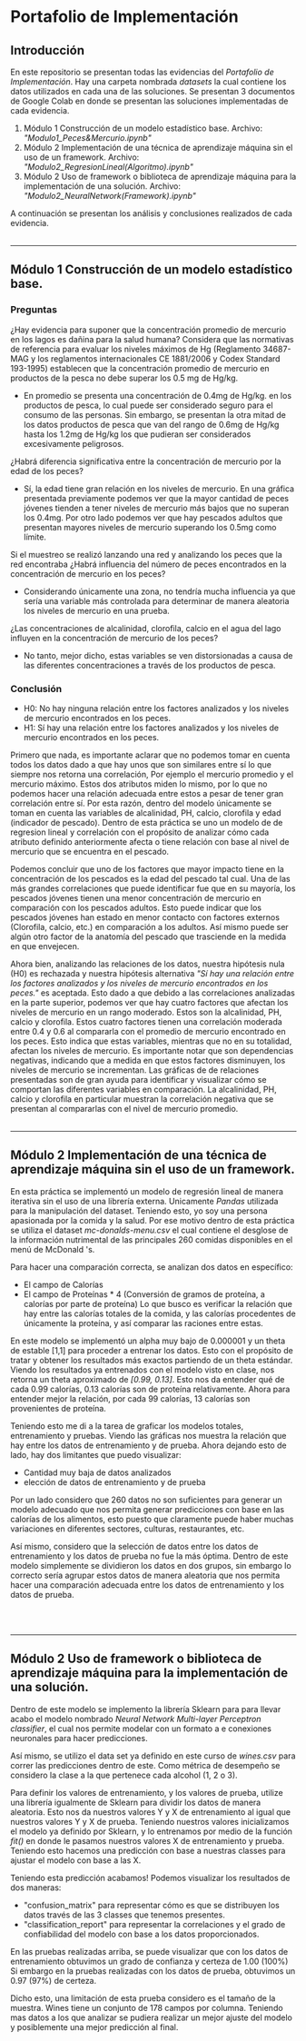 # Portafolio de Implementación

## Introducción
En este repositorio se presentan todas las evidencias del _Portafolio de Implementación_.
Hay una carpeta nombrada _datasets_ la cual contiene los datos utilizados en cada una de las soluciones.
Se presentan 3 documentos de Google Colab en donde se presentan las soluciones implementadas de cada evidencia.
1. Módulo 1 Construcción de un modelo estadístico base. Archivo: _"Modulo1_Peces&Mercurio.ipynb"_
2. Módulo 2 Implementación de una técnica de aprendizaje máquina sin el uso de un framework. Archivo: _"Modulo2_RegresionLineal(Algoritmo).ipynb"_
3. Módulo 2 Uso de framework o biblioteca de aprendizaje máquina para la implementación de una solución. Archivo: _"Modulo2_NeuralNetwork(Framework).ipynb"_

A continuación se presentan los análisis y conclusiones realizados de cada evidencia.
<br><br>



---
## Módulo 1 Construcción de un modelo estadístico base.
### Preguntas

¿Hay evidencia para suponer que la concentración promedio de mercurio en los lagos es dañina para la salud humana? Considera que las normativas de referencia para evaluar los niveles máximos de Hg (Reglamento 34687-MAG y los reglamentos internacionales CE 1881/2006 y Codex Standard 193-1995) establecen que la concentración promedio de mercurio en productos de la pesca no debe superar los 0.5 mg de Hg/kg.
- En promedio se presenta una concentración de 0.4mg de Hg/kg. en los productos de pesca, lo cual puede ser considerado seguro para el consumo de las personas. Sin embargo, se presentan la otra mitad de los datos productos de pesca que van del rango de 0.6mg de Hg/kg hasta los 1.2mg de Hg/kg los que pudieran ser considerados excesivamente peligrosos.

¿Habrá diferencia significativa entre la concentración de mercurio por la edad de los peces?
- Sí, la edad tiene gran relación en los niveles de mercurio. En una gráfica presentada previamente podemos ver que la mayor cantidad de peces jóvenes tienden a tener niveles de mercurio más bajos que no superan los 0.4mg. Por otro lado podemos ver que hay pescados adultos que presentan mayores niveles de mercurio superando los 0.5mg como límite.

Si el muestreo se realizó lanzando una red y analizando los peces que la red encontraba ¿Habrá influencia del número de peces encontrados en la concentración de mercurio en los peces?
- Considerando únicamente una zona, no tendría mucha influencia ya que sería una variable más controlada para determinar de manera aleatoria los niveles de mercurio en una prueba.

¿Las concentraciones de alcalinidad, clorofila, calcio en el agua del lago influyen en la concentración de mercurio de los peces?
- No tanto, mejor dicho, estas variables se ven distorsionadas a causa de las diferentes concentraciones a través de los productos de pesca.


### Conclusión
- H0: No hay ninguna relación entre los factores analizados y los niveles de mercurio encontrados en los peces.
- H1: Sí hay una relación entre los factores analizados y los niveles de mercurio encontrados en los peces.

Primero que nada, es importante aclarar que no podemos tomar en cuenta todos los datos dado a que hay unos que son similares entre sí lo que siempre nos retorna una correlación, Por ejemplo el mercurio promedio y el mercurio máximo. Estos dos atributos miden lo mismo, por lo que no podemos hacer una relación adecuada entre estos a pesar de tener gran correlación entre sí. Por esta razón, dentro del modelo únicamente se toman en cuenta las variables de alcalinidad, PH, calcio, clorofila y edad (indicador de pescado). Dentro de esta práctica se uno un modelo de de regresion lineal y correlación con el propósito de analizar cómo cada atributo definido anteriormente afecta o tiene relación con base al nivel de mercurio que se encuentra en el pescado.

Podemos concluir que uno de los factores que mayor impacto tiene en la concentración de los pescados es la edad del pescado tal cual. Una de las más grandes correlaciones que puede identificar fue que en su mayoría, los pescados jóvenes tienen una menor concentración de mercurio en comparación con los pescados adultos. Esto puede indicar que los pescados jóvenes han estado en menor contacto con factores externos (Clorofila, calcio, etc.) en comparación a los adultos. Así mismo puede ser algún otro factor de la anatomía del pescado que trasciende en la medida en que envejecen.

Ahora bien, analizando las relaciones de los datos, nuestra hipótesis nula (H0) es rechazada y nuestra hipótesis alternativa _"Sí hay una relación entre los factores analizados y los niveles de mercurio encontrados en los peces."_ es aceptada. Esto dado a que debido a las correlaciones analizadas en la parte superior, podemos ver que hay cuatro factores que afectan los niveles de mercurio en un rango moderado. Estos son la alcalinidad, PH, calcio y clorofila. Estos cuatro factores tienen una correlación moderada entre 0.4 y 0.6 al compararla con el promedio de mercurio encontrado en los peces. Esto indica que estas variables, mientras que no en su totalidad, afectan los niveles de mercurio. Es importante notar que son dependencias negativas, indicando que a medida en que estos factores disminuyen, los niveles de mercurio se incrementan. Las gráficas de de relaciones presentadas son de gran ayuda para identificar y visualizar cómo se comportan las diferentes variables en comparación. La alcalinidad, PH, calcio y clorofila en particular muestran la correlación negativa que se presentan al compararlas con el nivel de mercurio promedio.
<br><br>



---
## Módulo 2 Implementación de una técnica de aprendizaje máquina sin el uso de un framework.

En esta práctica se implementó un modelo de regresión lineal de manera iterativa sin el uso de una librería externa. Unicamente _Pandas_ utilizada para la manipulación del dataset. Teniendo esto, yo soy una persona apasionada por la comida y la salud. Por ese motivo dentro de esta práctica se utiliza el dataset _mc-donalds-menu.csv_ el cual contiene el desglose de la información nutrimental de las principales 260 comidas disponibles en el menú de McDonald 's.

Para hacer una comparación correcta, se analizan dos datos en específico:
- El campo de Calorías
- El campo de Proteínas * 4 (Conversión de gramos de proteína, a calorías por parte de proteína)
Lo que busco es verificar la relación que hay entre las calorías totales de la comida, y las calorías procedentes de únicamente la proteína, y así comparar las raciones entre estas.

En este modelo se implementó un alpha muy bajo de 0.000001 y un theta de estable [1,1] para proceder a entrenar los datos. Esto con el propósito de tratar y obtener los resultados más exactos partiendo de un theta estándar. Viendo los resultados ya entrenados con el modelo visto en clase, nos retorna un theta aproximado de _[0.99, 0.13]_. Esto nos da entender qué de cada 0.99 calorías, 0.13 calorías son de proteína relativamente. Ahora para entender mejor la relación, por cada 99 calorías, 13 calorías son provenientes de proteína.

Teniendo esto me di a la tarea de graficar los modelos totales, entrenamiento y pruebas. Viendo las gráficas nos muestra la relación que hay entre los datos de entrenamiento y de prueba. Ahora dejando esto de lado, hay dos limitantes que puedo visualizar:
- Cantidad muy baja de datos analizados
- elección de datos de entrenamiento y de prueba

Por un lado considero que 260 datos no son suficientes para generar un modelo adecuado que nos permita generar predicciones con base en las calorías de los alimentos, esto puesto que claramente puede haber muchas variaciones en diferentes sectores, culturas, restaurantes, etc.

Así mismo, considero que la selección de datos entre los datos de entrenamiento y los datos de prueba no fue la más óptima. Dentro de este modelo simplemente se dividieron los datos en dos grupos, sin embargo lo correcto sería agrupar estos datos de manera aleatoria que nos permita hacer una comparación adecuada entre los datos de entrenamiento y los datos de prueba.

<br><br>




---
## Módulo 2 Uso de framework o biblioteca de aprendizaje máquina para la implementación de una solución.
Dentro de este modelo se implemento la librería Sklearn para para llevar acabo el modelo nombrado _Neural Network Multi-layer Perceptron classifier_, el cual nos permite modelar con un formato a e conexiones neuronales para hacer predicciones.

Así mismo, se utilizo el data set ya definido en este curso de _wines.csv_ para correr las predicciones dentro de este. Como métrica de desempeño se considero la clase a la que pertenece cada alcohol (1, 2 o 3). 

Para definir los valores de entrenamiento, y los valores de prueba, utilize una librería igualmente de Sklearn para dividir los datos de manera aleatoria. Esto nos da nuestros valores Y y X de entrenamiento al igual que nuestros valores Y y X de prueba. Teniendo nuestros valores inicializamos el modelo ya definido por Sklearn, y lo entrenamos por medio de la función _fit()_ en donde le pasamos nuestros valores X de entrenamiento y prueba. Teniendo esto hacemos una predicción con base a nuestras classes para ajustar el modelo con base a las X.

Teniendo esta predicción acabamos! Podemos visualizar los resultados de dos maneras:
- "confusion_matrix" para representar cómo es que se distribuyen los datos través de las 3 classes que tenemos presentes.
- "classification_report" para representar la correlaciones y el grado de confiabilidad del modelo con base a los datos proporcionados.

En las pruebas realizadas arriba, se puede visualizar que con los datos de entrenamiento obtuvimos un grado de confianza y certeza de 1.00 (100%)
Si embargo en la pruebas realizadas con los datos de prueba, obtuvimos un 0.97 (97%) de certeza.

Dicho esto, una limitación de esta prueba considero es el tamaño de la muestra. Wines tiene un conjunto de 178 campos por columna. Teniendo mas datos a los que analizar se pudiera realizar un mejor ajuste del modelo y posiblemente una mejor predicción al final.
